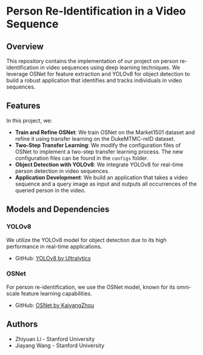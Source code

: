 # Person Re-Identification in a Video Sequence

## Overview
This repository contains the implementation of our project on person re-identification in video sequences using deep learning techniques. We leverage OSNet for feature extraction and YOLOv8 for object detection to build a robust application that identifies and tracks individuals in video sequences.

## Features
In this project, we:
- **Train and Refine OSNet**: We train OSNet on the Market1501 dataset and refine it using transfer learning on the DukeMTMC-reID dataset.
- **Two-Step Transfer Learning**: We modify the configuration files of OSNet to implement a two-step transfer learning process. The new configuration files can be found in the `configs` folder.
- **Object Detection with YOLOv8**: We integrate YOLOv8 for real-time person detection in video sequences.
- **Application Development**: We build an application that takes a video sequence and a query image as input and outputs all occurrences of the queried person in the video.

## Models and Dependencies

### YOLOv8
We utilize the YOLOv8 model for object detection due to its high performance in real-time applications.
- GitHub: [YOLOv8 by Ultralytics](https://github.com/ultralytics/ultralytics)

### OSNet
For person re-identification, we use the OSNet model, known for its omni-scale feature learning capabilities.
- GitHub: [OSNet by KaiyangZhou](https://github.com/KaiyangZhou/deep-person-reid)

## Authors
- Zhiyuan Li - Stanford University
- Jiayang Wang - Stanford University
